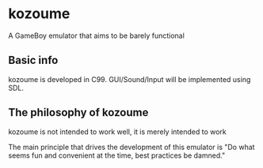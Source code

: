# kozoume
A GameBoy emulator that aims to be barely functional

## Basic info
kozoume is developed in C99. GUI/Sound/Input will be implemented using SDL.

## The philosophy of kozoume
kozoume is not intended to work well, it is merely intended to work

The main principle that drives the development of this emulator is "Do what seems fun and convenient at the time, best practices be damned."
